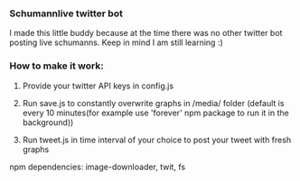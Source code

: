 ### Schumannlive twitter bot

I made this little buddy because at the time there was no other twitter bot posting live schumanns. Keep in mind I am still learning :)

### How to make it work:

1. Provide your twitter API keys in config.js 

2. Run save.js to constantly overwrite graphs in /media/ folder (default is every 10 minutes(for example use 'forever' npm package to run it in the background))

3. Run tweet.js in time interval of your choice to post your tweet with fresh graphs

npm dependencies: image-downloader, twit, fs




